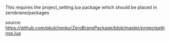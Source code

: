 This requires the project_setting.lua package which should be placed in zerobrane/packages

source: https://github.com/pkulchenko/ZeroBranePackage/blob/master/projectsettings.lua
